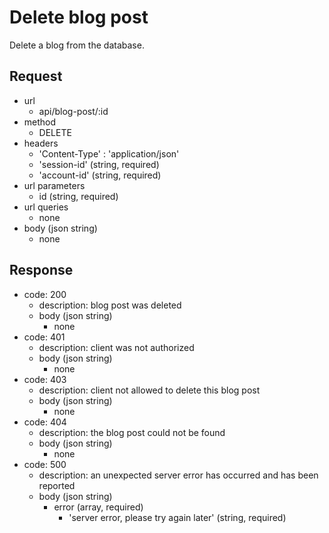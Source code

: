 # Delete blog post
Delete a blog from the database.

## Request
- url
  - api/blog-post/:id
- method
  - DELETE
- headers
  - 'Content-Type' : 'application/json'
  - 'session-id' (string, required)
  - 'account-id' (string, required)
- url parameters
  - id (string, required)
- url queries
  - none
- body (json string)
  - none

## Response
- code: 200
  - description: blog post was deleted
  - body (json string)
    - none
- code: 401
  - description: client was not authorized
  - body (json string)
    - none
- code: 403
  - description: client not allowed to delete this blog post
  - body (json string)
    - none
- code: 404
  - description: the blog post could not be found
  - body (json string)
    - none
- code: 500
  - description: an unexpected server error has occurred and has been reported
  - body (json string)
    - error (array, required)
      - 'server error, please try again later' (string, required)
